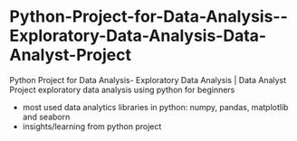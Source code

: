 # Python-Project-for-Data-Analysis--Exploratory-Data-Analysis-Data-Analyst-Project
Python Project for Data Analysis- Exploratory Data Analysis | Data Analyst Project
exploratory data analysis using python for beginners 
- most used data analytics libraries in python: numpy, pandas, matplotlib and seaborn
- insights/learning from python project 
